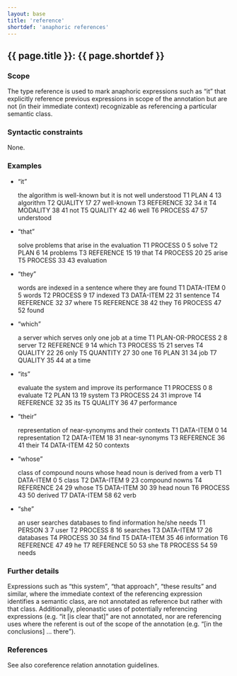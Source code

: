 ```yaml
---
layout: base
title: 'reference'
shortdef: 'anaphoric references'
---
```


## <a class="span" nolink>{{ page.title }}</a>: {{ page.shortdef }}


### Scope

The type <a class="span" nolink>reference</a> is used to mark
anaphoric expressions such as <q>it</q> that explicitly reference
previous expressions in scope of the annotation but are not (in their
immediate context) recognizable as referencing a particular semantic
class.


### Syntactic constraints

None.


### Examples

* <q>it</q>

  <div class="ann-annotation">
  the algorithm is well-known but it is not well understood
  T1 PLAN 4 13 algorithm
  T2 QUALITY 17 27 well-known
  T3 REFERENCE 32 34 it
  T4 MODALITY 38 41 not
  T5 QUALITY 42 46 well
  T6 PROCESS 47 57 understood
  </div>

* <q>that</q>

  <div class="ann-annotation">
  solve problems that arise in the evaluation
  T1 PROCESS 0 5 solve
  T2 PLAN 6 14 problems
  T3 REFERENCE 15 19 that
  T4 PROCESS 20 25 arise
  T5 PROCESS 33 43 evaluation 
  </div>

* <q>they</q>

  <div class="ann-annotation">
  words are indexed in a sentence where they are found
  T1 DATA-ITEM 0 5 words
  T2 PROCESS 9 17 indexed
  T3 DATA-ITEM 22 31 sentence
  T4 REFERENCE 32 37 where
  T5 REFERENCE 38 42 they
  T6 PROCESS 47 52 found 
  </div>

* <q>which</q>

  <div class="ann-annotation">
  a server which serves only one job at a time
  T1 PLAN-OR-PROCESS 2 8 server
  T2 REFERENCE 9 14 which
  T3 PROCESS 15 21 serves
  T4 QUALITY 22 26 only
  T5 QUANTITY 27 30 one
  T6 PLAN 31 34 job
  T7 QUALITY 35 44 at a time
  </div>

* <q>its</q>

  <div class="ann-annotation">
  evaluate the system and improve its performance
  T1 PROCESS 0 8 evaluate
  T2 PLAN 13 19 system
  T3 PROCESS 24 31 improve
  T4 REFERENCE 32 35 its
  T5 QUALITY 36 47 performance
  </div>

* <q>their</q>

  <div class="ann-annotation">
  representation of near-synonyms and their contexts
  T1 DATA-ITEM 0 14 representation
  T2 DATA-ITEM 18 31 near-synonyms
  T3 REFERENCE 36 41 their
  T4 DATA-ITEM 42 50 contexts 
  </div>

* <q>whose</q>

  <div class="ann-annotation">
  class of compound nouns whose head noun is derived from a verb
  T1 DATA-ITEM 0 5 class
  T2 DATA-ITEM 9 23 compound nowns
  T4 REFERENCE 24 29 whose
  T5 DATA-ITEM 30 39 head noun
  T6 PROCESS 43 50 derived
  T7 DATA-ITEM 58 62 verb
  </div>

* <q>she</q>

  <div class="ann-annotation">
  an user searches databases to find information he/she needs
  T1 PERSON 3 7 user
  T2 PROCESS 8 16 searches
  T3 DATA-ITEM 17 26 databases
  T4 PROCESS 30 34 find
  T5 DATA-ITEM 35 46 information
  T6 REFERENCE 47 49 he
  T7 REFERENCE 50 53 she
  T8 PROCESS 54 59 needs
  </div>



### Further details

Expressions such as <q>this system</q>, <q>that approach</q>, <q>these
results</q> and similar, where the immediate context of the
referencing expression identifies a semantic class, are not annotated
as <a class="span" nolink>reference</a> but rather with that
class. Additionally, pleonastic uses of potentially referencing
expressions (e.g. <q>it [is clear that]</q> are not annotated, nor are
referencing uses where the referent is out of the scope of the
annotation (e.g. <q>[in the conclusions] ... there</q>).


### References

See also <a class="relation">coreference</a> relation annotation
guidelines.
